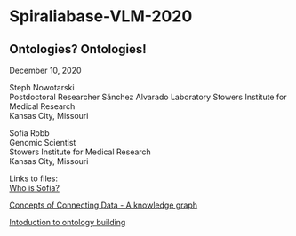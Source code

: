 # Spiraliabase-VLM-2020  

## Ontologies? Ontologies!  

December 10, 2020  

Steph Nowotarski  
Postdoctoral Researcher 
Sánchez Alvarado Laboratory
Stowers Institute for Medical Research  
Kansas City, Missouri  

Sofia Robb  
Genomic Scientist  
Stowers Institute for Medical Research  
Kansas City, Missouri  


Links to files:  
[Who is Sofia?](sofiarobb-intro.pdf)

[Concepts of Connecting Data - A knowledge graph]()  

[Intoduction to ontology building](introToOntologyBuilding.md)  



